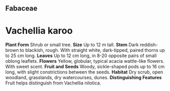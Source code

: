 ## Fabaceae
# Vachellia karoo
 **Plant Form** Shrub or small tree. **Size** Up to 12 m tall. **Stem** Dark reddish-brown to blackish, rough. With straight white, dark-tipped, paired thorns up to 25 cm long. **Leaves** Up to 12 cm long, in 8-20 opposite pairs of small oblong leaflets. **Flowers** Yellow, globular, typical acacia wattle-like flowers. With sweet scent. **Fruit and Seeds** Woody, sickle-shaped pods up to 16 cm long, with slight constrictions between the seeds. **Habitat** Dry scrub, open woodland, grasslands, dry watercourses, dunes. **Distinguishing Features** Fruit helps distinguish from Vachellia nilotica.



